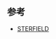 ## 参考
* [STERFIELD](http://sterfield.co.jp/programmer/json%E5%BD%A2%E5%BC%8F%E3%81%AE%E3%83%87%E3%83%BC%E3%82%BF%E3%82%92%E8%BF%94%E3%81%99api/)
